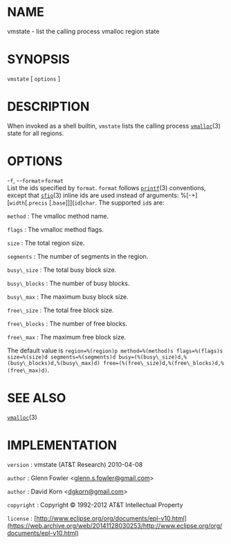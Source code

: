 # NAME

vmstate - list the calling process vmalloc region state

# SYNOPSIS

`vmstate` \[ `options` \]

# DESCRIPTION

When invoked as a shell builtin, `vmstate` lists the calling process
[`vmalloc`](/web/20141128030253/http://www2.research.att.com/~astopen/man/man3/vmalloc.html)(3)
state for all regions.

# OPTIONS

-`f`, --`format`=`format`
\
List the ids specified by `format`. `format` follows
[`printf`](/web/20141128030253/http://www2.research.att.com/~astopen/man/man3/printf.html)(3)
conventions, except that
[`sfio`](/web/20141128030253/http://www2.research.att.com/~astopen/man/man3/sfio.html)(3)
inline ids are used instead of arguments: %\[-+\]\[`width`\[.`precis` \[.`base`\]\]\](`id`)`char`. The supported `id`s are:

`method`
:   The vmalloc method name.

`flags`
:   The vmalloc method flags.

`size`
: The total region size.

`segments`
:   The number of segments in the region.

`busy\_size`
:   The total busy block size.

`busy\_blocks`
:   The number of busy blocks.

`busy\_max`
:   The maximum busy block size.

`free\_size`
:   The total free block size.

`free\_blocks`
:   The number of free blocks.

`free\_max`
:   The maximum free block size.

The default value is `region=%(region)p method=%(method)s
flags=%(flags)s size=%(size)d segments=%(segments)d
busy=(%(busy\_size)d,%(busy\_blocks)d,%(busy\_max)d)
free=(%(free\_size)d,%(free\_blocks)d,%(free\_max)d)`.

# SEE ALSO

[`vmalloc`](/web/20141128030253/http://www2.research.att.com/~astopen/man/man3/vmalloc.html)(3)

# IMPLEMENTATION

`version`
:   vmstate (AT&T Research) 2010-04-08

`author`
:   Glenn Fowler
    &lt;[glenn.s.fowler@gmail.com](https://web.archive.org/web/20141128030253/mailto:glenn.s.fowler@gmail.com)&gt;

`author`
:   David Korn
    &lt;[dgkorn@gmail.com](https://web.archive.org/web/20141128030253/mailto:dgkorn@gmail.com)&gt;

`copyright`
:   Copyright © 1992-2012 AT&T Intellectual Property

`license`
:   [http://www.eclipse.org/org/documents/epl-v10.html](https://web.archive.org/web/20141128030253/http://www.eclipse.org/org/documents/epl-v10.html)



